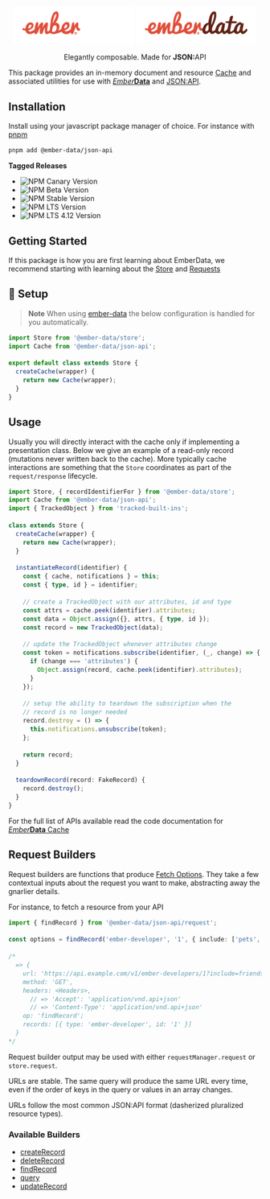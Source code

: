<p align="center">
  <img
    class="project-logo"
    src="./logos/ember-data-logo-dark.svg#gh-dark-mode-only"
    alt="EmberData JSON:API Cache"
    width="240px"
    title="EmberData JSON:API Cache"
    />
  <img
    class="project-logo"
    src="./logos/ember-data-logo-light.svg#gh-light-mode-only"
    alt="EmberData JSON:API Cache"
    width="240px"
    title="EmberData JSON:API Cache"
    />
</p>

<p align="center">Elegantly composable. Made for <strong>JSON:</strong>API</p>

This package provides an in-memory document and resource [Cache](https://github.com/warp-drive-data/warp-drive/blob/main/ember-data-types/cache/cache.ts) and associated utilities for use with [*Ember***Data**](https://github.com/warp-drive-data/warp-drive/) and [JSON:API](https://jsonapi.org/).

## Installation

Install using your javascript package manager of choice. For instance with [pnpm](https://pnpm.io/)

```sh
pnpm add @ember-data/json-api
```

**Tagged Releases**

- ![NPM Canary Version](https://img.shields.io/npm/v/%40ember-data/json-api/canary?label=%40canary&color=FFBF00)
- ![NPM Beta Version](https://img.shields.io/npm/v/%40ember-data/json-api/beta?label=%40beta&color=ff00ff)
- ![NPM Stable Version](https://img.shields.io/npm/v/%40ember-data/json-api/latest?label=%40latest&color=90EE90)
- ![NPM LTS Version](https://img.shields.io/npm/v/%40ember-data/json-api/lts?label=%40lts&color=0096FF)
- ![NPM LTS 4.12 Version](https://img.shields.io/npm/v/%40ember-data/json-api/lts-4-12?label=%40lts-4-12&color=bbbbbb)


## Getting Started

If this package is how you are first learning about EmberData, we recommend starting with learning about the [Store](https://github.com/warp-drive-data/warp-drive/blob/main/packages/store/README.md) and [Requests](https://github.com/warp-drive-data/warp-drive/blob/main/packages/request/README.md)

## 🚀 Setup

> **Note**
> When using [ember-data](https://github.com/warp-drive-data/warp-drive/blob/main/packages/-ember-data) the below
> configuration is handled for you automatically.

```ts
import Store from '@ember-data/store';
import Cache from '@ember-data/json-api';

export default class extends Store {
  createCache(wrapper) {
    return new Cache(wrapper);
  }
}
```

## Usage

Usually you will directly interact with the cache only if implementing a presentation class. Below we
give an example of a read-only record (mutations never written back to the cache). More typically cache
interactions are something that the `Store` coordinates as part of the `request/response` lifecycle.

```ts
import Store, { recordIdentifierFor } from '@ember-data/store';
import Cache from '@ember-data/json-api';
import { TrackedObject } from 'tracked-built-ins';

class extends Store {
  createCache(wrapper) {
    return new Cache(wrapper);
  }

  instantiateRecord(identifier) {
    const { cache, notifications } = this;
    const { type, id } = identifier;

    // create a TrackedObject with our attributes, id and type
    const attrs = cache.peek(identifier).attributes;
    const data = Object.assign({}, attrs, { type, id });
    const record = new TrackedObject(data);

    // update the TrackedObject whenever attributes change
    const token = notifications.subscribe(identifier, (_, change) => {
      if (change === 'attributes') {
        Object.assign(record, cache.peek(identifier).attributes);
      }
    });

    // setup the ability to teardown the subscription when the
    // record is no longer needed
    record.destroy = () => {
      this.notifications.unsubscribe(token);
    };

    return record;
  }

  teardownRecord(record: FakeRecord) {
    record.destroy();
  }
}
```

For the full list of APIs available read the code documentation for [*Ember***Data** Cache](https://github.com/warp-drive-data/warp-drive/blob/main/ember-data-types/cache/cache.ts)

## Request Builders

Request builders are functions that produce [Fetch Options](https://developer.mozilla.org/en-US/docs/Web/API/Fetch_API). They take a few contextual inputs about the request you want to make, abstracting away the gnarlier details.

For instance, to fetch a resource from your API

```ts
import { findRecord } from '@ember-data/json-api/request';

const options = findRecord('ember-developer', '1', { include: ['pets', 'friends'] });

/*
  => {
    url: 'https://api.example.com/v1/ember-developers/1?include=friends,pets',
    method: 'GET',
    headers: <Headers>,
      // => 'Accept': 'application/vnd.api+json'
      // => 'Content-Type': 'application/vnd.api+json'
    op: 'findRecord';
    records: [{ type: 'ember-developer', id: '1' }]
  }
*/
```

Request builder output may be used with either `requestManager.request` or `store.request`.

URLs are stable. The same query will produce the same URL every time, even if the order of keys in
the query or values in an array changes.

URLs follow the most common JSON:API format (dasherized pluralized resource types).

### Available Builders

- [createRecord]()
- [deleteRecord]()
- [findRecord]()
- [query]()
- [updateRecord]()
